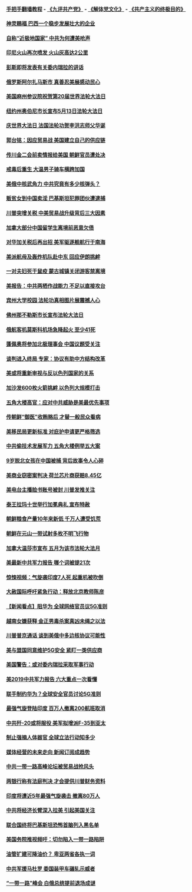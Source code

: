 #### [手把手翻墙教程](https://github.com/gfw-breaker/guides/wiki) -  [《九评共产党》](https://github.com/gfw-breaker/9ping.md?t=05072138) - [《解体党文化》](https://github.com/gfw-breaker/jtdwh.md?t=05072138) - [《共产主义的终极目的》](https://github.com/gfw-breaker/gczydzjmd.md?t=05072138)

#### [神灵赐福 巴西一个稳步发展壮大的企业](../pages/nsc418/n11240713.md?t=05072138) 

#### [自称“近极地国家” 中共为何遭美呛声](../pages/nsc418/n11240476.md?t=05072138) 

#### [印尼火山再次喷发 火山灰高达2公里](../pages/nsc418/n11240356.md?t=05072138) 

#### [彭斯即将发表有关委内瑞拉的讲话](../pages/nsc418/n11240084.md?t=05072138) 

#### [俄罗斯阿尔扎马斯市 真善忍美展感动民心](../pages/nsc418/n11237881.md?t=05072138) 

#### [美国麻州参议院祝贺第20届世界法轮大法日](../pages/nsc418/n11240138.md?t=05072138) 

#### [纽约州奥伯尼市长宣布5月13日法轮大法日](../pages/nsc418/n11240051.md?t=05072138) 

#### [庆世界大法日 法国法轮功贺李洪志师父华诞](../pages/nsc418/n11238706.md?t=05072138) 

#### [郭台铭：因应贸易战 美国建立自己的供应链](../pages/nsc418/n11239437.md?t=05072138) 

#### [传川金二会前卖情报给美国 朝鲜官员遭处决](../pages/nsc418/n11239234.md?t=05072138) 

#### [戒毒后重生 大温男子骑车横跨加国](../pages/nsc418/n11238990.md?t=05072138) 

#### [美俄中核武角力 中共究竟有多少核弹头？](../pages/nsc418/n11230018.md?t=05072138) 

#### [贩贫女到中国卖淫 巴基斯坦犯罪团伙遭逮捕](../pages/nsc418/n11238159.md?t=05072138) 

#### [川普突增关税 中美贸易战升级背后三大因素](../pages/nsc418/n11237933.md?t=05072138) 

#### [加拿大部分中国留学生离境前恶意欠债](../pages/nsc418/n11237136.md?t=05072138) 

#### [对华加关税后再出招 美军驱逐舰航行于南海](../pages/nsc418/n11237441.md?t=05072138) 

#### [美派航母及轰炸机队赴中东 回应伊朗挑衅](../pages/nsc418/n11236523.md?t=05072138) 

#### [一对夫妇死于鼠疫 蒙古城镇关闭游客禁离境](../pages/nsc418/n11237262.md?t=05072138) 

#### [美报告：中共两栖作战能力 不足以直接攻台](../pages/nsc418/n11236907.md?t=05072138) 

#### [宾州大学校园 法轮功真相图片展震撼人心](../pages/nsc418/n11235878.md?t=05072138) 

#### [佛州那不勒斯市长宣布法轮大法日](../pages/nsc418/n11235453.md?t=05072138) 

#### [俄航客机莫斯科机场急降起火 至少41死](../pages/nsc418/n11235919.md?t=05072138) 

#### [蓬佩奥将参加北极理事会 中国议题受关注](../pages/nsc418/n11236096.md?t=05072138) 

#### [谈判进入终局 专家：协议有助中方结构改革](../pages/nsc418/n11236020.md?t=05072138) 

#### [美或将重新审视与反以色列国家的关系](../pages/nsc418/n11235969.md?t=05072138) 

#### [加沙发600枚火箭挑衅 以色列大规模打击](../pages/nsc418/n11235743.md?t=05072138) 

#### [五角大楼高官：应对中共威胁是美最优先事项](../pages/nsc418/n11235691.md?t=05072138) 

#### [传朝鲜“御医”收贿赂后 才替一般民众看病](../pages/nsc418/n11235009.md?t=05072138) 

#### [美移民局更新标准 对庇护申请更严格筛选](../pages/nsc418/n11234375.md?t=05072138) 

#### [中共偷技术发展军力 五角大楼例举五大案](../pages/nsc418/n11232655.md?t=05072138) 

#### [9岁脱北女孩在中国被捕 背后故事令人心碎](../pages/nsc418/n11234217.md?t=05072138) 

#### [美商业窃密案判决 荷兰芯片商获赔8.45亿](../pages/nsc418/n11234200.md?t=05072138) 

#### [美电台主播脸书账号被封 川普发推关注](../pages/nsc418/n11232200.md?t=05072138) 

#### [泰王拉玛十世举行加冕典礼 宣布特赦](../pages/nsc418/n11233993.md?t=05072138) 

#### [朝鲜粮食产量10年来新低 千万人遭受饥荒](../pages/nsc418/n11231831.md?t=05072138) 

#### [朝鲜在元山一带试射多枚不明飞行物](../pages/nsc418/n11233032.md?t=05072138) 

#### [加拿大温莎市宣布 五月为该市法轮大法月](../pages/nsc418/n11232919.md?t=05072138) 

#### [美最新中共军力报告 哪个词被提21次](../pages/nsc418/n11232614.md?t=05072138) 

#### [惊悚视频：气旋袭印度7人死 起重机被吹倒](../pages/nsc418/n11232791.md?t=05072138) 

#### [大赦国际呼吁紧急行动：释放北京教师陈彦](../pages/nsc418/n11232631.md?t=05072138) 

#### [【新闻看点】阻华为 全球网络官员议5G准则](../pages/nsc418/n11232399.md?t=05072138) 

#### [越南女嫌获释 金正男毒杀案真凶未绳之以法](../pages/nsc418/n11232663.md?t=05072138) 

#### [川普普京通话 谈到美俄中多边核协议可能性](../pages/nsc418/n11232521.md?t=05072138) 

#### [美与盟国同意维护5G安全 紧盯一类供应商](../pages/nsc418/n11232305.md?t=05072138) 

#### [美国警告：或对委内瑞拉采取军事行动](../pages/nsc418/n11231759.md?t=05072138) 

#### [美2019中共军力报告 六大重点一次看懂](../pages/nsc418/n11231924.md?t=05072138) 

#### [联手制约华为？全球安全官员讨论5G准则](../pages/nsc418/n11231723.md?t=05072138) 

#### [最强气旋登陆印度 百万人撤离200航班取消](../pages/nsc418/n11231446.md?t=05072138) 

#### [中共歼-20或将服役 美军拟增派F-35到亚太](../pages/nsc418/n11231286.md?t=05072138) 

#### [制止强摘人体器官 全球立法行动知多少](../pages/nsc418/n11229916.md?t=05072138) 

#### [媒体经营的未来走向 新闻订阅成趋势](../pages/nsc418/n11227859.md?t=05072138) 

#### [中共一带一路高峰论坛被贸易战抢风头](../pages/nsc418/n11229789.md?t=05072138) 

#### [两银行称有法庭判决 才会提供川普财务资料](../pages/nsc418/n11229714.md?t=05072138) 

#### [印度将遭近5年最强气旋袭击 撤离80万人](../pages/nsc418/n11229178.md?t=05072138) 

#### [中共将经济长臂深入拉美 引起美国关注](../pages/nsc418/n11229044.md?t=05072138) 

#### [联合国终将巴基斯坦恐怖首脑列入黑名单](../pages/nsc418/n11228791.md?t=05072138) 

#### [美国务院推视频吁：切勿陷入一带一路陷阱](../pages/nsc418/n11228840.md?t=05072138) 

#### [油管扩建可降油价？ 卑亚两省各执一词](../pages/nsc418/n11228357.md?t=05072138) 

#### [中共军援马杜罗 委国装甲车碾轧示威者](../pages/nsc418/n11227679.md?t=05072138) 

#### [“一带一路”峰会 白俄总统提前退场成谜](../pages/nsc418/n11208197.md?t=05072138) 

